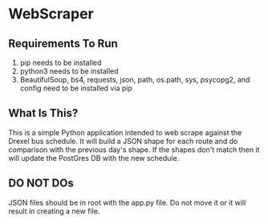 # WebScraper

Requirements To Run
-------------
1. pip needs to be installed
2. python3 needs to be installed
3. BeautifulSoup, bs4, requests, json, path, os.path, sys, psycopg2, and config need to be installed via pip

What Is This?
-------------
This is a simple Python application intended to web scrape against the Drexel bus schedule. It will build a JSON shape for each route and do comparison with the previous day's shape. If the shapes don't match then it will update the PostGres DB with the new schedule.

DO NOT DOs
-------------
JSON files should be in root with the app.py file. Do not move it or it will result in creating a new file.

